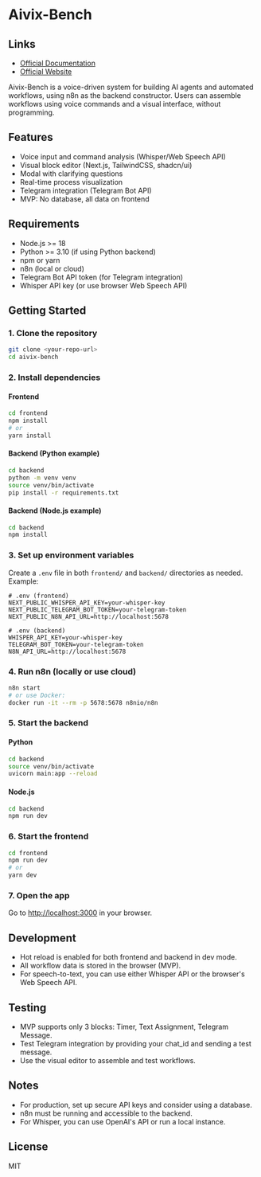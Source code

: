 # Aivix-Bench

## Links

- [Official Documentation](https://docs.aivix.dev/)
- [Official Website](https://aivix.dev/)

Aivix-Bench is a voice-driven system for building AI agents and automated workflows, using n8n as the backend constructor. Users can assemble workflows using voice commands and a visual interface, without programming.

## Features

- Voice input and command analysis (Whisper/Web Speech API)
- Visual block editor (Next.js, TailwindCSS, shadcn/ui)
- Modal with clarifying questions
- Real-time process visualization
- Telegram integration (Telegram Bot API)
- MVP: No database, all data on frontend

## Requirements

- Node.js >= 18
- Python >= 3.10 (if using Python backend)
- npm or yarn
- n8n (local or cloud)
- Telegram Bot API token (for Telegram integration)
- Whisper API key (or use browser Web Speech API)

## Getting Started

### 1. Clone the repository

```bash
git clone <your-repo-url>
cd aivix-bench
```

### 2. Install dependencies

#### Frontend

```bash
cd frontend
npm install
# or
yarn install
```

#### Backend (Python example)

```bash
cd backend
python -m venv venv
source venv/bin/activate
pip install -r requirements.txt
```

#### Backend (Node.js example)

```bash
cd backend
npm install
```

### 3. Set up environment variables

Create a `.env` file in both `frontend/` and `backend/` directories as needed. Example:

```
# .env (frontend)
NEXT_PUBLIC_WHISPER_API_KEY=your-whisper-key
NEXT_PUBLIC_TELEGRAM_BOT_TOKEN=your-telegram-token
NEXT_PUBLIC_N8N_API_URL=http://localhost:5678
```

```
# .env (backend)
WHISPER_API_KEY=your-whisper-key
TELEGRAM_BOT_TOKEN=your-telegram-token
N8N_API_URL=http://localhost:5678
```

### 4. Run n8n (locally or use cloud)

```bash
n8n start
# or use Docker:
docker run -it --rm -p 5678:5678 n8nio/n8n
```

### 5. Start the backend

#### Python

```bash
cd backend
source venv/bin/activate
uvicorn main:app --reload
```

#### Node.js

```bash
cd backend
npm run dev
```

### 6. Start the frontend

```bash
cd frontend
npm run dev
# or
yarn dev
```

### 7. Open the app

Go to [http://localhost:3000](http://localhost:3000) in your browser.

## Development

- Hot reload is enabled for both frontend and backend in dev mode.
- All workflow data is stored in the browser (MVP).
- For speech-to-text, you can use either Whisper API or the browser's Web Speech API.

## Testing

- MVP supports only 3 blocks: Timer, Text Assignment, Telegram Message.
- Test Telegram integration by providing your chat_id and sending a test message.
- Use the visual editor to assemble and test workflows.

## Notes

- For production, set up secure API keys and consider using a database.
- n8n must be running and accessible to the backend.
- For Whisper, you can use OpenAI's API or run a local instance.

## License

MIT
